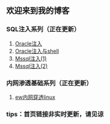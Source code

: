## 欢迎来到我的博客

### SQL注入系列（正在更新）
1. [Oracle注入](https://no0bsec.github.io/Oracle%E6%B3%A8%E5%85%A5.html)
2. [Oracle注入与shell](https://no0bsec.github.io/Oracle%E6%B3%A8%E5%85%A5%E4%B8%8Eshell.html)
3. [Mssql注入(1)](https://no0bsec.github.io/Mssql%E6%B3%A8%E5%85%A5(1).html)
4. [Mssql注入(2)](https://no0bsec.github.io/Mssql%E6%B3%A8%E5%85%A5(2).html)

### 内网渗透基础系列（正在更新）

1. [ew内网穿透linux](https://no0bsec.github.io/ew%E5%86%85%E7%BD%91%E7%A9%BF%E9%80%8Flinux.html)

### tips：首页链接非实时更新，请见谅

